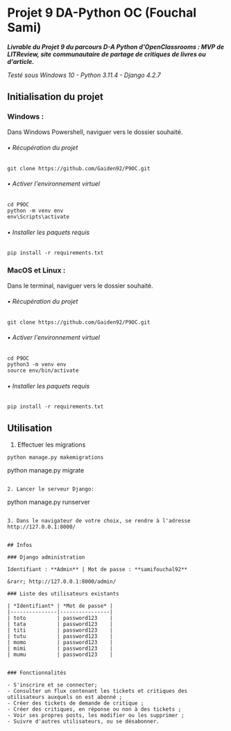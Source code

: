 # Projet 9 DA-Python OC (Fouchal Sami)

***Livrable du Projet 9 du parcours D-A Python d'OpenClassrooms : MVP de LITReview, site communautaire de partage de critiques de livres ou d'article.***

_Testé sous Windows 10 - Python 3.11.4 - Django 4.2.7_

## Initialisation du projet

### Windows :
Dans Windows Powershell, naviguer vers le dossier souhaité.
###### • Récupération du projet

```
git clone https://github.com/Gaiden92/P9OC.git
```

###### • Activer l'environnement virtuel

```
cd P9OC 
python -m venv env 
env\Scripts\activate
```

###### • Installer les paquets requis

```
pip install -r requirements.txt
```


### MacOS et Linux :
Dans le terminal, naviguer vers le dossier souhaité.
###### • Récupération du projet
```
git clone https://github.com/Gaiden92/P9OC.git
```

###### • Activer l'environnement virtuel
```
cd P9OC 
python3 -m venv env 
source env/bin/activate
```

###### • Installer les paquets requis
```
pip install -r requirements.txt
```

## Utilisation

1. Effectuer les migrations

```
python manage.py makemigrations

```
python manage.py migrate

```

2. Lancer le serveur Django:

```
python manage.py runserver

```

3. Dans le navigateur de votre choix, se rendre à l'adresse http://127.0.0.1:8000/


## Infos

### Django administration

Identifiant : **Admin** | Mot de passe : **samifouchal92**

&rarr; http://127.0.0.1:8000/admin/

### Liste des utilisateurs existants

| *Identifiant* | *Mot de passe* |
|---------------|----------------|
| toto          | password123    |
| tata          | password123    |
| titi          | password123    |
| tutu          | password123    |
| momo          | password123    |
| mimi          | password123    |
| mumu          | password123    |


### Fonctionnalités

- S'inscrire et se connecter;
- Consulter un flux contenant les tickets et critiques des utilisateurs auxquels on est abonné ;
- Créer des tickets de demande de critique ;
- Créer des critiques, en réponse ou non à des tickets ;
- Voir ses propres posts, les modifier ou les supprimer ;
- Suivre d'autres utilisateurs, ou se désabonner.